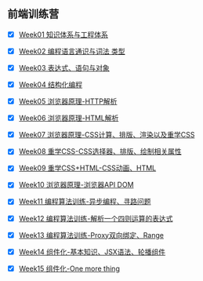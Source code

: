 ## 前端训练营

- [x] [Week01  知识体系与工程体系](Week01/README.md)
- [x] [Week02 编程语言通识与词法 类型](Week02/README.md)
- [x] [Week03 表达式、语句与对象](Week03/README.md)
- [x] [Week04 结构化编程](Week04/README.md)
- [x] [Week05 浏览器原理-HTTP解析](Week05/README.md)
- [x] [Week06 浏览器原理-HTML解析](Week06/README.md)
- [x] [Week07 浏览器原理-CSS计算、排版、渲染以及重学CSS](Week07/README.md)
- [x] [Week08 重学CSS-CSS选择器、排版、绘制相关属性](Week08/README.md)
- [x] [Week09 重学CSS+HTML-CSS动画、HTML](Week09/README.md)
- [x] [Week10 浏览器原理-浏览器API DOM](Week10/README.md)
- [x] [Week11 编程算法训练-异步编程、寻路问题](Week11/README.MD)
- [x] [Week12 编程算法训练-解析一个四则运算的表达式](Week12/README.md)
- [x] [Week13 编程算法训练-Proxy双向绑定、Range](Week13/README.MD)
- [x] [Week14 组件化-基本知识、JSX语法、轮播组件](Week14/README.MD)
- [x] [Week15 组件化-One more thing](Week14/README.MD)


